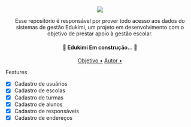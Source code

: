 <h1 align="center"> </h1>
           
<p align="center"><img src="https://i.postimg.cc/QtW2Ky1n/Group-13.png" ></p>

<p align="center">Esse repositório é responsável por prover todo acesso aos dados do sistemas de gestão Edukimi, um projeto em desenvolvimento
 com o objetivo de prestar apoio à gestão escolar.
</p>

<h4 align="center"> 
	🚧  Edukimi Em construção...  🚧
</h4>

<p align="center">
  <a href="#objetivo">Objetivo •<a/>
    <a href="#objetivo">Autor •<a/>
</p>


Features

- [X] Cadastro de usuários
- [X] Cadastro de escolas
- [X] Cadastro de turmas
- [X] Cadastro de alunos
- [X] Cadastro de responsáveis
- [X] Cadastro de endereços
